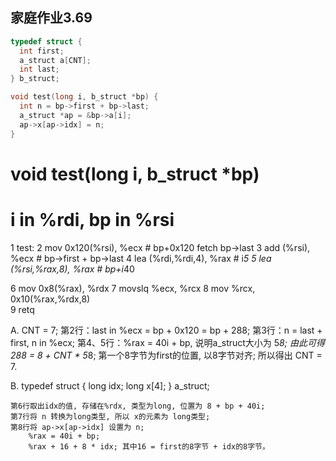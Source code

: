 ## 家庭作业3.69

```C
typedef struct {
  int first;
  a_struct a[CNT];
  int last;
} b_struct;

void test(long i, b_struct *bp) {
  int n = bp->first + bp->last;
  a_struct *ap = &bp->a[i];
  ap->x[ap->idx] = n;
}
```

# void test(long i, b_struct *bp)
# i in %rdi, bp in %rsi
1   test:
2    mov 0x120(%rsi), %ecx         # bp+0x120 fetch bp->last
3    add (%rsi), %ecx              # bp->first + bp->last
4    lea (%rdi,%rdi,4), %rax       # i*5
5    lea (%rsi,%rax,8), %rax       # bp+i*40

6    mov 0x8(%rax), %rdx
7    movslq %ecx, %rcx
8    mov %rcx, 0x10(%rax,%rdx,8)    
9    retq
    
    
A. CNT = 7;
    第2行：last in %ecx = bp + 0x120 = bp + 288;
    第3行：n = last + first, n in %ecx;
    第4、5行：%rax = 40i + bp, 说明a_struct大小为 5*8;
    由此可得 288 = 8 + CNT * 5*8; 第一个8字节为first的位置, 以8字节对齐;
    所以得出 CNT = 7.
    
B. 
typedef struct {
    long idx;
    long x[4];
} a_struct;

    第6行取出idx的值, 存储在%rdx, 类型为long, 位置为 8 + bp + 40i;
    第7行将 n 转换为long类型, 所以 x的元素为 long类型;
    第8行将 ap->x[ap->idx] 设置为 n;
        %rax = 40i + bp;
        %rax + 16 + 8 * idx; 其中16 = first的8字节 + idx的8字节。
